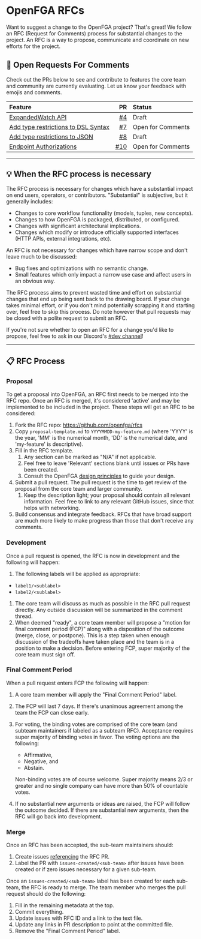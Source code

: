 # OpenFGA RFCs

Want to suggest a change to the OpenFGA project? That's great! We follow an RFC (Request for Comments) process for substantial changes to the project. An RFC is a way to propose, communicate and coordinate on new efforts for the project. 

## 👀 Open Requests For Comments

Check out the PRs below to see and contribute to features the core team and community are currently evaluating. Let us know your feedback with emojis and comments.

| Feature                                                                                                                                                             | PR                                             | Status            |
|:--------------------------------------------------------------------------------------------------------------------------------------------------------------------|-----------------------------------------------:|:------------------|
|[ExpandedWatch API](https://github.com/openfga/rfcs/blob/4fde509fb46c3ed383d8681e4db7292eeb94fe32/20220729-expandedWatch-api.md)                                     | [#4](https://github.com/openfga/rfcs/pull/4)   | Draft             |
|[Add type restrictions to DSL Syntax](https://github.com/openfga/rfcs/blob/9358259af56895e483a8e613e446f4bedd9abe1e/20221012-add-type-restrictions-to-dsl-syntax.md) | [#7](https://github.com/openfga/rfcs/pull/7)   | Open for Comments |
|[Add type restrictions to JSON](https://github.com/openfga/rfcs/blob/50948e8330dcc4689f1c8785a460695d2c3b6fab/20220831-add-type-restrictions-to-json-syntax.md)      | [#8](https://github.com/openfga/rfcs/pull/8)   | Draft             |
|[Endpoint Authorizations](https://github.com/openfga/rfcs/blob/fe5eaeffc2230d162297296d4d3388fe4d065d44/20221103-endpoint-authz.md)                                  | [#10](https://github.com/openfga/rfcs/pull/10) | Open for Comments |

---

## 💡 When the RFC process is necessary

The RFC process is necessary for changes which have a substantial impact on end users, operators, or contributors. "Substantial" is subjective, but it generally includes:

* Changes to core workflow functionality (models, tuples, new concepts).
* Changes to how OpenFGA is packaged, distributed, or configured.
* Changes with significant architectural implications.
* Changes which modify or introduce officially supported interfaces (HTTP APIs, external integrations, etc).

An RFC is not necessary for changes which have narrow scope and don't leave much to be discussed:

* Bug fixes and optimizations with no semantic change.
* Small features which only impact a narrow use case and affect users in an obvious way.

The RFC process aims to prevent wasted time and effort on substantial changes that end up being sent back to the drawing board. If your change takes minimal effort, or if you don't mind potentially scrapping it and starting over, feel free to skip this process. Do note however that pull requests may be closed with a polite request to submit an RFC.

If you're not sure whether to open an RFC for a change you'd like to propose, feel free to ask in our Discord's [#dev channel](#discord-link)!

---

## 📋 RFC Process

### Proposal
To get a proposal into OpenFGA, an RFC first needs to be merged into the RFC repo. Once an RFC is merged, it's considered 'active' and may be implemented to be included in the project. These steps will get an RFC to be considered:

1. Fork the RFC repo: <https://github.com/openfga/rfcs>
1. Copy `proposal-template.md` to `YYYYMMDD-my-feature.md` (where 'YYYY' is the year, 'MM' is the numerical month, 'DD' is the numerical date, and 'my-feature' is descriptive).
1. Fill in the RFC template. 
    1. Any section can be marked as "N/A" if not applicable.
    1. Feel free to leave 'Relevant' sections blank until issues or PRs have been created.
    1. Consult the OpenFGA [design principles](https://github.com/openfga/rfcs/blob/main/DESIGN_PRINCIPLES.md) to guide your design.
1. Submit a pull request. The pull request is the time to get review of the proposal from the core team and larger community.
    1. Keep the description light; your proposal should contain all relevant information. Feel free to link to any relevant GitHub issues, since that helps with networking.
1. Build consensus and integrate feedback. RFCs that have broad support are much more likely to make progress than those that don't receive any comments.

### Development
Once a pull request is opened, the RFC is now in development and the following will happen:

1. The following labels will be applied as appropriate:
 * `label1/<sublabel>`
 * `label2/<sublabel>`
1. The core team will discuss as much as possible in the RFC pull request directly. Any outside discussion will be summarized in the comment thread.
1. When deemed "ready", a core team member will propose a "motion for final comment period (FCP)" along with a disposition of the outcome (merge, close, or postpone). This is a step taken when enough discussion of the tradeoffs have taken place and the team is in a position to make a decision. Before entering FCP, super majority of the core team must sign off.

### Final Comment Period
When a pull request enters FCP the following will happen:
1. A core team member will apply the "Final Comment Period" label.
1. The FCP will last 7 days. If there's unanimous agreement among the team the FCP can close early.
1. For voting, the binding votes are comprised of the core team (and subteam maintainers if labeled as a subteam RFC). Acceptance requires super majority of binding votes in favor. The voting options are the following: 
    * Affirmative,
    * Negative, and 
    * Abstain. 
    
    Non-binding votes are of course welcome. Super majority means 2/3 or greater and no single company can have more than 50% of countable votes.
1. If no substantial new arguments or ideas are raised, the FCP will follow the outcome decided. If there are substantial new arguments, then the RFC will go back into development.

### Merge
Once an RFC has been accepted, the sub-team maintainers should:
1. Create issues [referencing](https://docs.github.com/en/github/writing-on-github/autolinked-references-and-urls#issues-and-pull-requests) the RFC PR.
1. Label the PR with `issues-created/<sub-team>` after issues have been created or if zero issues necessary for a given sub-team.

Once an `issues-created/<sub-team>` label has been created for each sub-team, the RFC is ready to merge. The team member who merges the pull request should do the following:

1. Fill in the remaining metadata at the top.
1. Commit everything.
1. Update issues with RFC ID and a link to the text file.
1. Update any links in PR description to point at the committed file.
1. Remove the "Final Comment Period" label.

